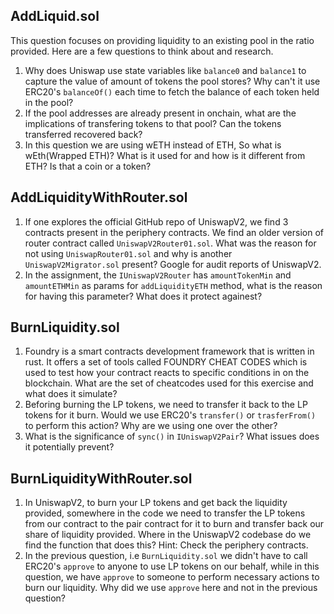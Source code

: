 ## AddLiquid.sol
This question focuses on providing liquidity to an existing pool in the ratio provided.
Here are a few questions to think about and research.
1. Why does Uniswap use state variables like `balance0` and `balance1` to capture the value of amount of tokens the pool stores? Why can't it use ERC20's `balanceOf()` each time to fetch the balance of each token held in the pool?
2. If the pool addresses are already present in onchain, what are the implications of transfering tokens to that pool? Can the tokens transferred recovered back?
3. In this question we are using wETH instead of ETH, So what is wEth(Wrapped ETH)? What is it used for and how is it different from ETH? Is that a coin or a token?

## AddLiquidityWithRouter.sol
1. If one explores the official GitHub repo of UniswapV2, we find 3 contracts present in the periphery contracts. We find an older version of router contract called `UniswapV2Router01.sol`. What was the reason for not using `UniswapRouter01.sol` and why is another `UniswapV2Migrator.sol` present? Google for audit reports of UniswapV2.
2. In the assignment, the `IUniswapV2Router` has `amountTokenMin` and `amountETHMin` as params for `addLiquidityETH` method, what is the reason for having this parameter? What does it protect againest?

## BurnLiquidity.sol
1. Foundry is a smart contracts development framework that is written in rust. It offers a set of tools called FOUNDRY CHEAT CODES which is used to test how your contract reacts to specific conditions in on the blockchain. What are the set of cheatcodes used for this exercise and what does it simulate?
2. Beforing burning the LP tokens, we need to transfer it back to the LP tokens for it burn. Would we use ERC20's `transfer()` or `trasferFrom()` to perform this action? Why are we using one over the other? 
3. What is the significance of `sync()` in `IUniswapV2Pair`? What issues does it potentially prevent?

## BurnLiquidityWithRouter.sol
1. In UniswapV2, to burn your LP tokens and get back the liquidity provided, somewhere in the code we need to transfer the LP tokens from our contract to the pair contract for it to burn and transfer back our share of liquidity provided. Where in the UniswapV2 codebase do we find the function that does this? Hint: Check the periphery contracts.
2. In the previous question, i.e `BurnLiquidity.sol` we didn't have to call ERC20's `approve` to anyone to use LP tokens on our behalf, while in this question, we have `approve` to someone to perform necessary actions to burn our liquidity. Why did we use `approve` here and not in the previous question?

